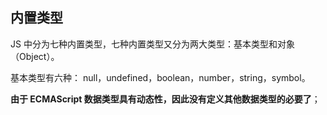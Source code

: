 ## 内置类型

JS 中分为七种内置类型，七种内置类型又分为两大类型：基本类型和对象（Object）。

基本类型有六种： null，undefined，boolean，number，string，symbol。

**由于 ECMAScript 数据类型具有动态性，因此没有定义其他数据类型的必要了**；
